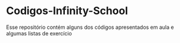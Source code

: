 # Codigos-Infinity-School
Esse repositório contém alguns dos códigos apresentados em aula e algumas listas de exercício 
